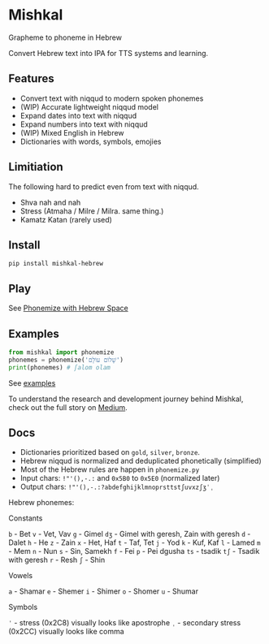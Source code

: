 # Mishkal

Grapheme to phoneme in Hebrew

Convert Hebrew text into IPA for TTS systems and learning.

## Features

- Convert text with niqqud to modern spoken phonemes
- (WIP) Accurate lightweight niqqud model
- Expand dates into text with niqqud
- Expand numbers into text with niqqud
- (WIP) Mixed English in Hebrew
- Dictionaries with words, symbols, emojies


## Limitiation

The following hard to predict even from text with niqqud.

- Shva nah and nah
- Stress (Atmaha / Milre / Milra. same thing.)
- Kamatz Katan (rarely used)

## Install
```console
pip install mishkal-hebrew
```

## Play

See [Phonemize with Hebrew Space](https://huggingface.co/spaces/thewh1teagle/phonemize-in-hebrew)

## Examples
```python
from mishkal import phonemize
phonemes = phonemize('שָׁלוֹם עוֹלָם') 
print(phonemes) # ʃalom olam
```

See [examples](examples)

To understand the research and development journey behind Mishkal, check out the full story on [Medium](https://medium.com/@thewh1teagle/hebrew-tts-its-not-easy-7f57a7842d57).

## Docs

- Dictionaries prioritized based on `gold`, `silver`, `bronze`.
- Hebrew niqqud is normalized and deduplicated phonetically (simplified)
- Most of the Hebrew rules are happen in `phonemize.py`
- Input chars: `!"'(),-.:` and `0x5B0` to `0x5E0` (normalized later)
- Output chars: `!"'(),-.:?abdefghijklmnoprsttstʃuvxzʃʒˈˌ`

Hebrew phonemes:

Constants

`b` - Bet
`v` - Vet, Vav
`g` - Gimel
`dʒ` - Gimel with geresh, Zain with geresh
`d` - Dalet
`h` - He
`z` - Zain
`x` - Het, Haf
`t` - Taf, Tet
`j` - Yod
`k` - Kuf, Kaf
`l` - Lamed
`m` - Mem
`n` - Nun
`s` - Sin, Samekh
`f` - Fei
`p` - Pei dgusha
`ts` - tsadik
`tʃ` - Tsadik with geresh
`r` - Resh
`ʃ` - Shin

Vowels

`a` - Shamar
`e` - Shemer
`i` - Shimer
`o` - Shomer
`u` - Shumar

Symbols

`ˈ` - stress (0x2C8) visually looks like apostrophe
`ˌ` - secondary stress (0x2CC) visually looks like comma